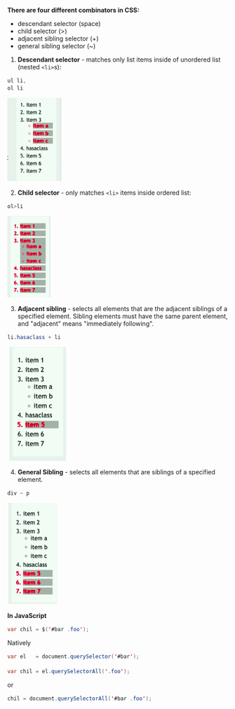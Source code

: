 **There are four different combinators in CSS:**

* descendant selector (space)
* child selector (>)
* adjacent sibling selector (+)
* general sibling selector (~)

1. **Descendant selector** - matches only list items inside of unordered list (nested `<li>`s):

```css
ul li,
ol li
```
![descendantSelector](./descendantSelector.png)


2. **Child selector** - only matches `<li>` items inside ordered list:

```css
ol>li
```
![childSelector](./childSelector.png)

3. **Adjacent sibling** - selects all elements that are the adjacent siblings of a specified element.
Sibling elements must have the same parent element, and "adjacent" means "immediately following".

```css
li.hasaclass + li
```
![adjacentSiblingSelector](./adjacentSiblingSelector.png)

4. **General Sibling** - selects all elements that are siblings of a specified element.

```css
div ~ p 
```
![generalSiblingSelector](./generalSiblingSelector.png)

**In JavaScript**

```java
var chil = $('#bar .foo');
```
 
Natively

```java
var el   = document.querySelector('#bar');

var chil = el.querySelectorAll('.foo');
```
or

```java
chil = document.querySelectorAll('#bar .foo');
```
